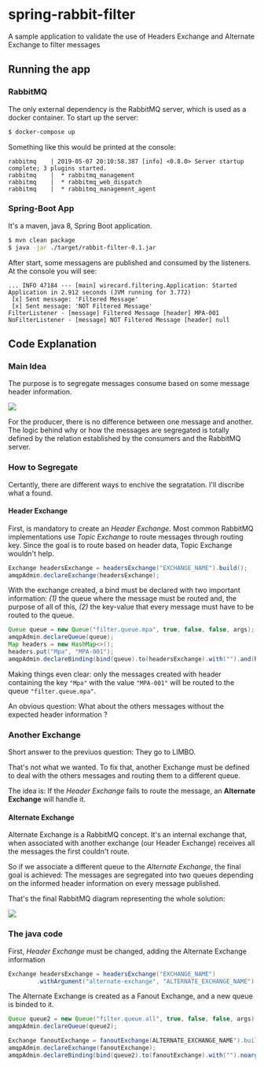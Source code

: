 # spring-rabbit-filter
A sample application to validate the use of Headers Exchange and Alternate Exchange to filter messages 

## Running the app

### RabbitMQ
The only external dependency is the RabbitMQ server, which is used as a docker container. To start up the server:

```bash
$ docker-compose up
```

Something like this would be printed at the console:

```
rabbitmq    | 2019-05-07 20:10:58.387 [info] <0.8.0> Server startup complete; 3 plugins started.
rabbitmq    |  * rabbitmq_management
rabbitmq    |  * rabbitmq_web_dispatch
rabbitmq    |  * rabbitmq_management_agent
```

### Spring-Boot App
It's a maven, java 8, Spring Boot application.

```bash
$ mvn clean package
$ java -jar ./target/rabbit-filter-0.1.jar
```

After start, some messagens are published and consumed by the listeners. At the console you will see:

```
... INFO 47184 --- [main] wirecard.filtering.Application: Started Application in 2.912 seconds (JVM running for 3.772)
 [x] Sent message: 'Filtered Message'
 [x] Sent message: 'NOT Filtered Message'
FilterListener - [message] Filtered Message [header] MPA-001
NoFilterListener - [message] NOT Filtered Message [header] null
```

## Code Explanation

### Main Idea
The purpose is to segregate messages consume based on some message header information.

![](https://bit.ly/2H8Frhu)

For the producer, there is no difference between one message and another. The logic behind why or how the messages are segregated is totally defined by the relation established by the consumers and the RabbitMQ server.

### How to Segregate

Certantly, there are different ways to enchive the segratation. I'll discribe what a found.

#### Header Exchange

First, is mandatory to create an _Header Exchange_. Most common RabbitMQ implementations use _Topic Exchange_ to route messages  through routing key. Since the goal is to route based on header data, Topic Exchange wouldn't help. 

```java
Exchange headersExchange = headersExchange("EXCHANGE_NAME").build();
amqpAdmin.declareExchange(headersExchange);
```

With the exchange created, a bind must be declared with two important information: _(1)_ the queue where the message must be routed and, the purpose of all of this, _(2)_ the key-value that every message must have to be routed to the queue.

```java
Queue queue = new Queue("filter.queue.mpa", true, false, false, args);
amqpAdmin.declareQueue(queue);
Map headers = new HashMap<>();
headers.put("Mpa", "MPA-001");
amqpAdmin.declareBinding(bind(queue).to(headersExchange).with("").and(headers));
```

Making things even clear: only the messages created with header containing the key `"Mpa"` with the value `"MPA-001"` will be routed to the queue `"filter.queue.mpa"`.

An obvious question: What about the others messages without the expected header information ?

### Another Exchange

Short answer to the previuos question: They go to LIMBO.

That's not what we wanted. To fix that, another Exchange must be defined to deal with the others messages and routing them to a different queue.

The idea is: If the _Header Exchange_ fails to route the message, an **Alternate Exchange** will handle it.

#### Alternate Exchange
Alternate Exchange is a RabbitMQ concept. It's an internal exchange that, when associated with another exchange (our Header Exchange) receives all the messages the first couldn't route. 

So if we associate a different queue to the _Alternate Exchange_, the final goal is achieved: The messages are segregated into two queues depending on the informed header information on every message published.

That's the final RabbitMQ diagram representing the whole solution:

![](https://bit.ly/2VRvIo8)


### The java code

First, _Header Exchange_ must be changed, adding the Alternate Exchange information

```java
Exchange headersExchange = headersExchange("EXCHANGE_NAME")
        .withArgument("alternate-exchange", "ALTERNATE_EXCHANGE_NAME").build();
```
The Alternate Exchange is created as a Fanout Exchange, and a new queue is binded to it.

```java
Queue queue2 = new Queue("filter.queue.all", true, false, false, args);
amqpAdmin.declareQueue(queue2);

Exchange fanoutExchange = fanoutExchange(ALTERNATE_EXCHANGE_NAME").build();
amqpAdmin.declareExchange(fanoutExchange);
amqpAdmin.declareBinding(bind(queue2).to(fanoutExchange).with("").noargs());
``` 

